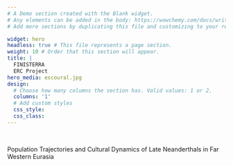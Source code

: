 ```yaml
---
# A Demo section created with the Blank widget.
# Any elements can be added in the body: https://wowchemy.com/docs/writing-markdown-latex/
# Add more sections by duplicating this file and customizing to your requirements.

widget: hero 
headless: true # This file represents a page section.
weight: 10 # Order that this section will appear.
title: |
  FINISTERRA  
  ERC Project
hero_media: escoural.jpg
design:
  # Choose how many columns the section has. Valid values: 1 or 2.
  columns: '1'
  # Add custom styles
  css_style:
  css_class:
---
```


<br>

Population Trajectories and Cultural Dynamics of Late Neanderthals in Far Western Eurasia
